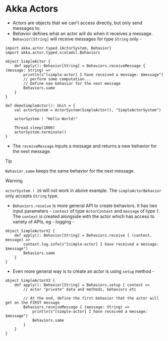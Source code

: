 # Akka Actors
- Actors are objects that we can't access directly, but only send messages to.
- Behavior defines what an actor will do when it receives a message. `Behavior[String]` will receive messages for type `String` only -
```
import akka.actor.typed.{ActorSystem, Behavior}
import akka.actor.typed.scaladsl.Behaviors

object SimpleActor {
    def apply(): Behavior[String] = Behaviors.receiveMessage { (message: String) => 
        println(s"[simple-actor] I have received a message: $message")
        // perform some computation...
        // Define new behavior for the next message
        Behaviors.same
    }
}

def demoSimpleActor(): Unit = {
    val actorSystem = ActorSystem(SimpleActor(), "SimpleActorSystem")

    actorSystem ! "Hello World!"

    Thread.sleep(1000)
    actorSystem.terminate()
}
```

- The `receiveMessage` inputs a message and returns a new behavior for the next message.

> [!TIP]
> `Behavior.same` keeps the same behavior for the next message.

> [!WARNING]
> `actorSystem ! 20` will not work in above example. The `simpleActorBehavior` only accepts `String` type.

- `Behaviors.receive` is more general API to create behaviors. It has two input parameters - `context` of type `ActorContext` and `message` of type `T`. The `context` is created alongside with the actor which has access to variety of APIs, eg - logging -
```
object SimpleActorV2 {
    def apply(): Behavior[String] = Behaviors.receive { (context, message) => 
        context.log.info(s"[simple-actor] I have received a message: $message")
        Behaviors.same
    }
}
```

- Even more general way is to create an actor is using `setup` method -
```
object SimpleActorV3 {
    def apply(): Behavior[String] = Behaviors.setup { context => 
        // actor "private" data and methods, behaviors etc
        
        // At the end, define the first behavior that the actor will get on the FIRST message
        Behaviors.receiveMessage { (message: String) => 
            println(s"[simple-actor] I have received a message: $message")
            Behaviors.same
        }
    }
}
```